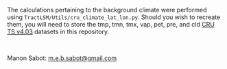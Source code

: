 The calculations pertaining to the background climate were performed using
`TractLSM/Utils/cru_climate_lat_lon.py`. Should you wish to recreate them, you
will need to store the tmp, tmn, tmx, vap, pet, pre, and cld
[CRU TS v4.03](https://crudata.uea.ac.uk/cru/data/hrg/cru_ts_4.03/) datasets in
this repository.

&nbsp;

Manon Sabot: [m.e.b.sabot@gmail.com](mailto:m.e.b.sabot@gmail.com?subject=[ProfitMax_Europe_Code]%20Source%20Han%20Sans)
